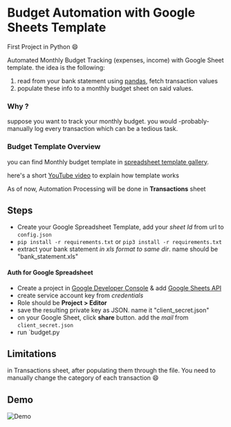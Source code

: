 # Budget Automation with Google Sheets Template
First Project in Python 😄

Automated Monthly Budget Tracking (expenses, income) with Google Sheet template.
the idea is the following:
1. read from your bank statement using [pandas](https://pandas.pydata.org/), fetch transaction values
2. populate these info to a monthly budget sheet on said values.

### Why ?
suppose you want to track your monthly budget. you would -probably- manually log every transaction which can be a tedious task.


### Budget Template Overview
you can find Monthly budget template in [spreadsheet template gallery](https://docs.google.com/spreadsheets/u/0/?ftv=1&folder=0ACoSgW1iveL-Uk9PVA).

here's a short [YouTube video](https://youtu.be/yfGmQl0Sn4c?t=30) to explain how template works

As of now, Automation Processing will be done in **Transactions** sheet



## Steps
- Create your Google Spreadsheet Template, add your *sheet Id* from url to `config.json` 
- `pip install -r requirements.txt` or `pip3 install -r requirements.txt`
- extract your bank statement *in xls format to same dir*. name should be "bank_statement.xls"
#### Auth for Google Spreadsheet
- Create a project in [Google Developer Console](https://console.developers.google.com/) & add [Google Sheets API](https://developers.google.com/sheets/api)
- create service account key from *credentials*
- Role should be **Project > Editor**
- save the resulting private key as JSON. name it "client_secret.json"
- on your Google Sheet, click **share** button. add the *mail* from `client_secret.json`
- run `budget.py


## Limitations
in Transactions sheet, after populating them through the file. You need to manually change the category of each transaction 😄

## Demo
![Demo](demo.gif)


